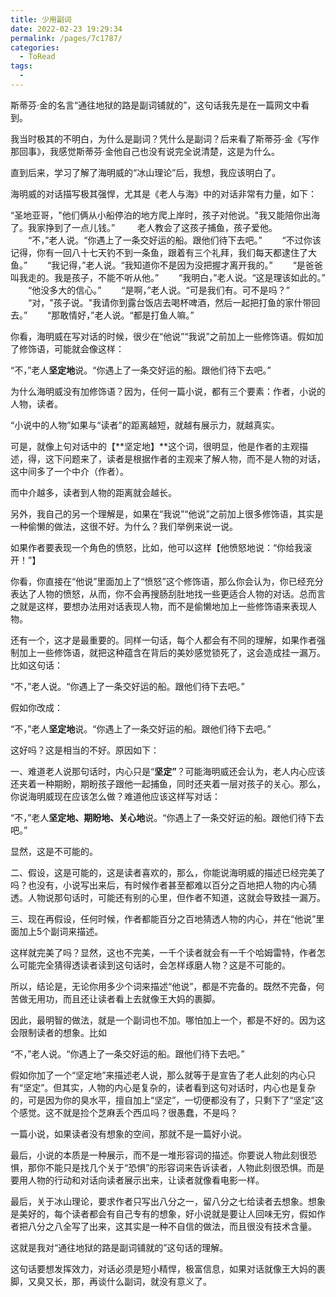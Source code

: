 ```yaml
---
title: 少用副词
date: 2022-02-23 19:29:34
permalink: /pages/7c1787/
categories:
  - ToRead
tags:
  - 
---
```



斯蒂芬·金的名言“通往地狱的路是副词铺就的”，这句话我先是在一篇网文中看到。

我当时极其的不明白，为什么是副词？凭什么是副词？后来看了斯蒂芬·金《写作那回事》，我感觉斯蒂芬·金他自己也没有说完全说清楚，这是为什么。



直到后来，学习了解了海明威的“冰山理论”后，我想，我应该明白了。

海明威的对话描写极其强悍，尤其是《老人与海》中的对话非常有力量，如下：

​     “圣地亚哥，"他们俩从小船停泊的地方爬上岸时，孩子对他说。"我又能陪你出海了。我家挣到了一点儿钱。” 
　　 老人教会了这孩子捕鱼，孩子爱他。 
　　“不，”老人说。“你遇上了一条交好运的船。跟他们待下去吧。” 
　　“不过你该记得，你有一回八十七天钓不到一条鱼，跟着有三个礼拜，我们每天都逮住了大鱼。” 
　　“我记得，”老人说。“我知道你不是因为没把握才离开我的。” 
　　“是爸爸叫我走的。我是孩子，不能不听从他。” 
　　“我明白，”老人说。“这是理该如此的。” 
　　“他没多大的信心。” 
　　“是啊，”老人说。“可是我们有。可不是吗？” 
　　“对，"孩子说。"我请你到露台饭店去喝杯啤酒，然后一起把打鱼的家什带回去。” 
　　“那敢情好，”老人说。“都是打鱼人嘛。” 



你看，海明威在写对话的时候，很少在“他说”“我说”之前加上一些修饰语。假如加了修饰语，可能就会像这样：

“不，”老人**坚定地**说。“你遇上了一条交好运的船。跟他们待下去吧。” 



为什么海明威没有加修饰语？因为，任何一篇小说，都有三个要素：作者，小说的人物，读者。

“小说中的人物”如果与“读者”的距离越短，就越有展示力，就越真实。

可是，就像上句对话中的【**坚定地】**这个词，很明显，他是作者的主观描述，得，这下问题来了，读者是根据作者的主观来了解人物，而不是人物的对话，这中间多了一个中介（作者）。

而中介越多，读者到人物的距离就会越长。



另外，我自己的另一个理解是，如果在“我说”“他说”之前加上很多修饰语，其实是一种偷懒的做法，这很不好。为什么？我们举例来说一说。

如果作者要表现一个角色的愤怒，比如，他可以这样【他愤怒地说：“你给我滚开！”】

你看，你直接在“他说”里面加上了“愤怒”这个修饰语，那么你会认为，你已经充分表达了人物的愤怒，从而，你不会再搜肠刮肚地找一些更适合人物的对话。总而言之就是这样，要想办法用对话表现人物，而不是偷懒地加上一些修饰语来表现人物。



还有一个，这才是最重要的。同样一句话，每个人都会有不同的理解，如果作者强制加上一些修饰语，就把这种蕴含在背后的美妙感觉锁死了，这会造成挂一漏万。比如这句话：

“不，”老人说。“你遇上了一条交好运的船。跟他们待下去吧。” 

假如你改成：

“不，”老人**坚定地**说。“你遇上了一条交好运的船。跟他们待下去吧。” 



这好吗？这是相当的不好。原因如下：

一、难道老人说那句话时，内心只是“**坚定”**？可能海明威还会认为，老人内心应该还夹着一种期盼，期盼孩子跟他一起捕鱼，同时还夹着一层对孩子的关心。那么，你说海明威现在应该怎么做？难道他应该这样写对话：

“不，”老人**坚定地、期盼地、关心地**说。“你遇上了一条交好运的船。跟他们待下去吧。” 

显然，这是不可能的。



二、假设，这是可能的，这是读者喜欢的，那么，你能说海明威的描述已经完美了吗？也没有，小说写出来后，有时候作者甚至都难以百分之百地把人物的内心猜透。人物说那句话时，可能还有别的心里，但作者不知道，这就会导致挂一漏万。



三、现在再假设，任何时候，作者都能百分之百地猜透人物的内心，并在“他说”里面加上5个副词来描述。

这样就完美了吗？显然，这也不完美，一千个读者就会有一千个哈姆雷特，作者怎么可能完全猜得透读者读到这句话时，会怎样琢磨人物？这是不可能的。



所以，结论是，无论你用多少个词来描述“他说”，都是不完备的。既然不完备，何苦做无用功，而且还让读者看上去就像王大妈的裹脚。

因此，最明智的做法，就是一个副词也不加。哪怕加上一个，都是不好的。因为这会限制读者的想象。比如

“不，”老人说。“你遇上了一条交好运的船。跟他们待下去吧。” 

假如你加了一个“坚定地”来描述老人说，那么就等于是宣告了老人此刻的内心只有“坚定”。但其实，人物的内心是复杂的，读者看到这句对话时，内心也是复杂的，可是因为你的臭水平，擅自加上“坚定”，一切便都没有了，只剩下了“坚定”这个感觉。这不就是捡个芝麻丢个西瓜吗？很愚蠢，不是吗？



一篇小说，如果读者没有想象的空间，那就不是一篇好小说。



最后，小说的本质是一种展示，而不是一堆形容词的描述。你要说人物此刻很恐惧，那你不能只是找几个关于“恐惧”的形容词来告诉读者，人物此刻很恐惧。而是要用人物的行动和对话向读者展示出来，让读者就像看电影一样。



最后，关于冰山理论，要求作者只写出八分之一，留八分之七给读者去想象。想象是美好的，每个读者都会有自己专有的想象，好小说就是要让人回味无穷，假如作者把八分之八全写了出来，这其实是一种不自信的做法，而且很没有技术含量。



这就是我对“通往地狱的路是副词铺就的”这句话的理解。

这句话要想发挥效力，对话必须是短小精悍，极富信息，如果对话就像王大妈的裹脚，又臭又长，那，再谈什么副词，就没有意义了。